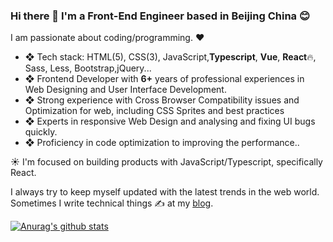 ### Hi there 👋 I'm a Front-End Engineer based in **Beijing China** 😊 
I am passionate about coding/programming. ❤️

- ❖ Tech stack: HTML(5), CSS(3),  JavaScript,**Typescript**, **Vue**, **React**🔥, Sass, Less, Bootstrap,jQuery...
- ❖ Frontend Developer with **6+** years of professional experiences in Web Designing and User Interface Development. 
- ❖ Strong experience with Cross Browser Compatibility issues and Optimization for web, including CSS Sprites and best practices
- ❖ Experts in responsive Web Design and analysing and fixing UI bugs quickly. 
- ❖ Proficiency in code optimization to improving the performance..

☀️ I'm focused on building products with JavaScript/Typescript, specifically React.

I always try to keep myself updated with the latest trends in the web world. Sometimes I write technical things ✍️ at my [blog](http://blog.macshion.com/).


[![Anurag's github stats](https://github-readme-stats.vercel.app/api?username=macshion&theme=tokyonight)](https://github.com/anuraghazra/github-readme-stats)


<!--
**macshion/macshion** is a ✨ _special_ ✨ repository because its `README.md` (this file) appears on your GitHub profile.

Here are some ideas to get you started:

- 🔭 I’m currently working on ...
- 🌱 I’m currently learning ...
- 👯 I’m looking to collaborate on ...
- 🤔 I’m looking for help with ...
- 💬 Ask me about ...
- 📫 How to reach me: ...
- 😄 Pronouns: ...
- ⚡ Fun fact: ...
-->
